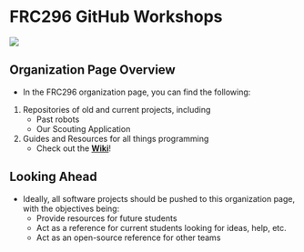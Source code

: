 # FRC296 GitHub Workshops
![](https://github.com/FRC296/FRC296-GitHub-Overview/blob/main/Images/296%20Logo%20-%20Small%20Shield%20(Back)-1.png)

## Organization Page Overview
* In the FRC296 organization page, you can find the following:
 1. Repositories of old and current projects, including
    * Past robots
    * Our Scouting Application
 2. Guides and Resources for all things programming
    * Check out the [**Wiki**](https://github.com/FRC296/FRC296-GitHub-Guide/wiki)!

## Looking Ahead
* Ideally, all software projects should be pushed to this organization page, with the objectives being:
  * Provide resources for future students
  * Act as a reference for current students looking for ideas, help, etc.
  * Act as an open-source reference for other teams
